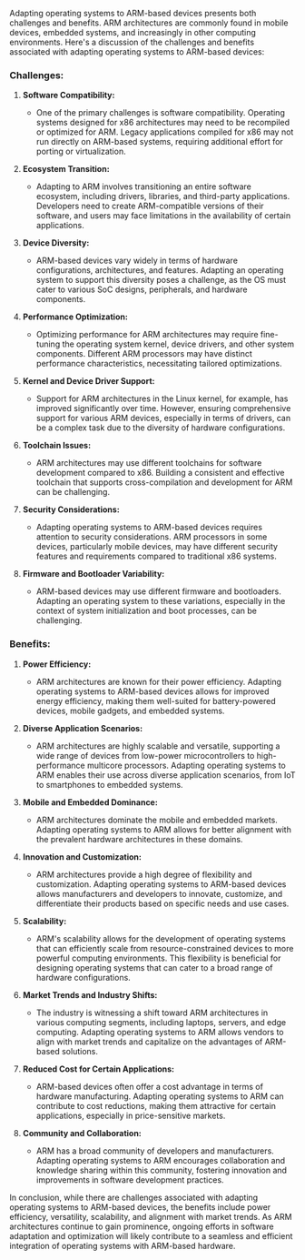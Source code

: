 Adapting operating systems to ARM-based devices presents both challenges and benefits. ARM architectures are commonly found in mobile devices, embedded systems, and increasingly in other computing environments. Here's a discussion of the challenges and benefits associated with adapting operating systems to ARM-based devices:

### Challenges:

1. **Software Compatibility:**
   - One of the primary challenges is software compatibility. Operating systems designed for x86 architectures may need to be recompiled or optimized for ARM. Legacy applications compiled for x86 may not run directly on ARM-based systems, requiring additional effort for porting or virtualization.

2. **Ecosystem Transition:**
   - Adapting to ARM involves transitioning an entire software ecosystem, including drivers, libraries, and third-party applications. Developers need to create ARM-compatible versions of their software, and users may face limitations in the availability of certain applications.

3. **Device Diversity:**
   - ARM-based devices vary widely in terms of hardware configurations, architectures, and features. Adapting an operating system to support this diversity poses a challenge, as the OS must cater to various SoC designs, peripherals, and hardware components.

4. **Performance Optimization:**
   - Optimizing performance for ARM architectures may require fine-tuning the operating system kernel, device drivers, and other system components. Different ARM processors may have distinct performance characteristics, necessitating tailored optimizations.

5. **Kernel and Device Driver Support:**
   - Support for ARM architectures in the Linux kernel, for example, has improved significantly over time. However, ensuring comprehensive support for various ARM devices, especially in terms of drivers, can be a complex task due to the diversity of hardware configurations.

6. **Toolchain Issues:**
   - ARM architectures may use different toolchains for software development compared to x86. Building a consistent and effective toolchain that supports cross-compilation and development for ARM can be challenging.

7. **Security Considerations:**
   - Adapting operating systems to ARM-based devices requires attention to security considerations. ARM processors in some devices, particularly mobile devices, may have different security features and requirements compared to traditional x86 systems.

8. **Firmware and Bootloader Variability:**
   - ARM-based devices may use different firmware and bootloaders. Adapting an operating system to these variations, especially in the context of system initialization and boot processes, can be challenging.

### Benefits:

1. **Power Efficiency:**
   - ARM architectures are known for their power efficiency. Adapting operating systems to ARM-based devices allows for improved energy efficiency, making them well-suited for battery-powered devices, mobile gadgets, and embedded systems.

2. **Diverse Application Scenarios:**
   - ARM architectures are highly scalable and versatile, supporting a wide range of devices from low-power microcontrollers to high-performance multicore processors. Adapting operating systems to ARM enables their use across diverse application scenarios, from IoT to smartphones to embedded systems.

3. **Mobile and Embedded Dominance:**
   - ARM architectures dominate the mobile and embedded markets. Adapting operating systems to ARM allows for better alignment with the prevalent hardware architectures in these domains.

4. **Innovation and Customization:**
   - ARM architectures provide a high degree of flexibility and customization. Adapting operating systems to ARM-based devices allows manufacturers and developers to innovate, customize, and differentiate their products based on specific needs and use cases.

5. **Scalability:**
   - ARM's scalability allows for the development of operating systems that can efficiently scale from resource-constrained devices to more powerful computing environments. This flexibility is beneficial for designing operating systems that can cater to a broad range of hardware configurations.

6. **Market Trends and Industry Shifts:**
   - The industry is witnessing a shift toward ARM architectures in various computing segments, including laptops, servers, and edge computing. Adapting operating systems to ARM allows vendors to align with market trends and capitalize on the advantages of ARM-based solutions.

7. **Reduced Cost for Certain Applications:**
   - ARM-based devices often offer a cost advantage in terms of hardware manufacturing. Adapting operating systems to ARM can contribute to cost reductions, making them attractive for certain applications, especially in price-sensitive markets.

8. **Community and Collaboration:**
   - ARM has a broad community of developers and manufacturers. Adapting operating systems to ARM encourages collaboration and knowledge sharing within this community, fostering innovation and improvements in software development practices.

In conclusion, while there are challenges associated with adapting operating systems to ARM-based devices, the benefits include power efficiency, versatility, scalability, and alignment with market trends. As ARM architectures continue to gain prominence, ongoing efforts in software adaptation and optimization will likely contribute to a seamless and efficient integration of operating systems with ARM-based hardware.
